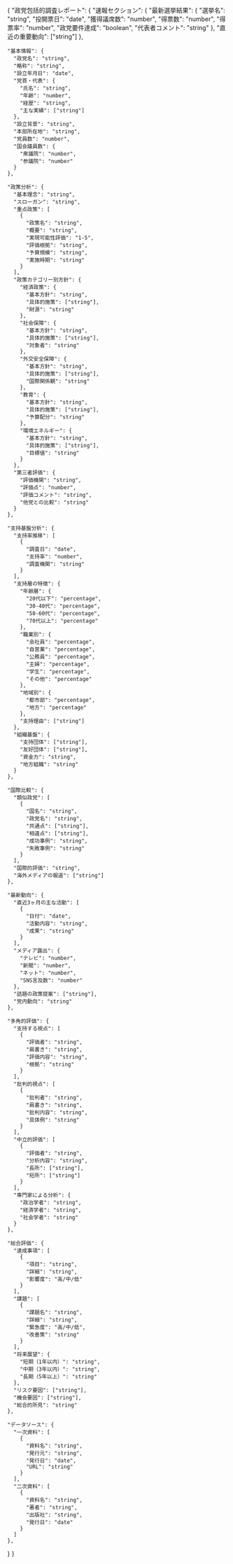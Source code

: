 {
  "政党包括的調査レポート": {
    "速報セクション": {
      "最新選挙結果": {
        "選挙名": "string",
        "投開票日": "date",
        "獲得議席数": "number",
        "得票数": "number",
        "得票率": "number",
        "政党要件達成": "boolean",
        "代表者コメント": "string"
      },
      "直近の重要動向": ["string"]
    },
    
    "基本情報": {
      "政党名": "string",
      "略称": "string",
      "設立年月日": "date",
      "党首・代表": {
        "氏名": "string",
        "年齢": "number",
        "経歴": "string",
        "主な実績": ["string"]
      },
      "設立背景": "string",
      "本部所在地": "string",
      "党員数": "number",
      "国会議員数": {
        "衆議院": "number",
        "参議院": "number"
      }
    },
    
    "政策分析": {
      "基本理念": "string",
      "スローガン": "string",
      "重点政策": [
        {
          "政策名": "string",
          "概要": "string",
          "実現可能性評価": "1-5",
          "評価根拠": "string",
          "予算規模": "string",
          "実施時期": "string"
        }
      ],
      "政策カテゴリー別方針": {
        "経済政策": {
          "基本方針": "string",
          "具体的施策": ["string"],
          "財源": "string"
        },
        "社会保障": {
          "基本方針": "string",
          "具体的施策": ["string"],
          "対象者": "string"
        },
        "外交安全保障": {
          "基本方針": "string",
          "具体的施策": ["string"],
          "国際関係観": "string"
        },
        "教育": {
          "基本方針": "string",
          "具体的施策": ["string"],
          "予算配分": "string"
        },
        "環境エネルギー": {
          "基本方針": "string",
          "具体的施策": ["string"],
          "目標値": "string"
        }
      },
      "第三者評価": {
        "評価機関": "string",
        "評価点": "number",
        "評価コメント": "string",
        "他党との比較": "string"
      }
    },
    
    "支持基盤分析": {
      "支持率推移": [
        {
          "調査日": "date",
          "支持率": "number",
          "調査機関": "string"
        }
      ],
      "支持層の特徴": {
        "年齢層": {
          "20代以下": "percentage",
          "30-40代": "percentage",
          "50-60代": "percentage",
          "70代以上": "percentage"
        },
        "職業別": {
          "会社員": "percentage",
          "自営業": "percentage",
          "公務員": "percentage",
          "主婦": "percentage",
          "学生": "percentage",
          "その他": "percentage"
        },
        "地域別": {
          "都市部": "percentage",
          "地方": "percentage"
        },
        "支持理由": ["string"]
      },
      "組織基盤": {
        "支持団体": ["string"],
        "友好団体": ["string"],
        "資金力": "string",
        "地方組織": "string"
      }
    },
    
    "国際比較": {
      "類似政党": [
        {
          "国名": "string",
          "政党名": "string",
          "共通点": ["string"],
          "相違点": ["string"],
          "成功事例": "string",
          "失敗事例": "string"
        }
      ],
      "国際的評価": "string",
      "海外メディアの報道": ["string"]
    },
    
    "最新動向": {
      "直近3ヶ月の主な活動": [
        {
          "日付": "date",
          "活動内容": "string",
          "成果": "string"
        }
      ],
      "メディア露出": {
        "テレビ": "number",
        "新聞": "number",
        "ネット": "number",
        "SNS言及数": "number"
      },
      "話題の政策提案": ["string"],
      "党内動向": "string"
    },
    
    "多角的評価": {
      "支持する視点": [
        {
          "評価者": "string",
          "肩書き": "string",
          "評価内容": "string",
          "根拠": "string"
        }
      ],
      "批判的視点": [
        {
          "批判者": "string",
          "肩書き": "string",
          "批判内容": "string",
          "具体例": "string"
        }
      ],
      "中立的評価": [
        {
          "評価者": "string",
          "分析内容": "string",
          "長所": ["string"],
          "短所": ["string"]
        }
      ],
      "専門家による分析": {
        "政治学者": "string",
        "経済学者": "string",
        "社会学者": "string"
      }
    },
    
    "総合評価": {
      "達成事項": [
        {
          "項目": "string",
          "詳細": "string",
          "影響度": "高/中/低"
        }
      ],
      "課題": [
        {
          "課題名": "string",
          "詳細": "string",
          "緊急度": "高/中/低",
          "改善策": "string"
        }
      ],
      "将来展望": {
        "短期（1年以内）": "string",
        "中期（3年以内）": "string",
        "長期（5年以上）": "string"
      },
      "リスク要因": ["string"],
      "機会要因": ["string"],
      "総合的所見": "string"
    },
    
    "データソース": {
      "一次資料": [
        {
          "資料名": "string",
          "発行元": "string",
          "発行日": "date",
          "URL": "string"
        }
      ],
      "二次資料": [
        {
          "資料名": "string",
          "著者": "string",
          "出版社": "string",
          "発行日": "date"
        }
      ]
    },
  }
}
